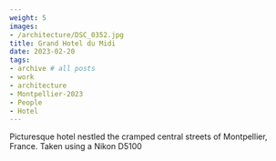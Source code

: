 ```yaml
---
weight: 5
images:
- /architecture/DSC_0352.jpg
title: Grand Hotel du Midi
date: 2023-02-20
tags:
- archive # all posts
- work
- architecture
- Montpellier-2023
- People
- Hotel
---
```


Picturesque hotel nestled the cramped central streets of Montpellier, France. Taken using a Nikon D5100

